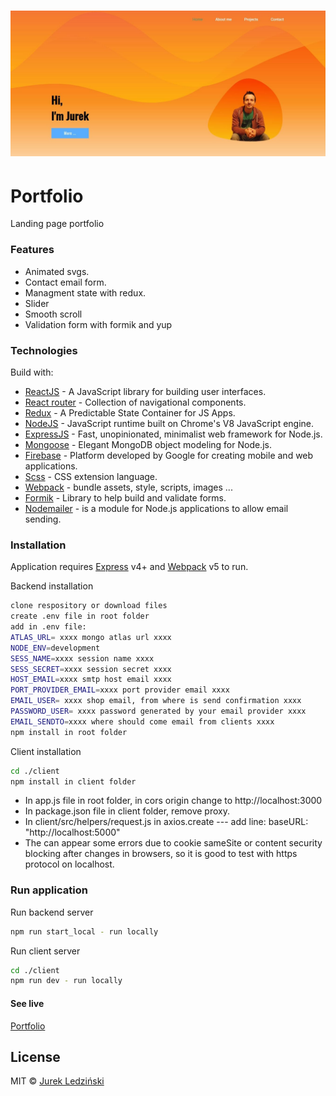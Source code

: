 # ![WebApp](https://github.com/jurekledzinski/Portfolio/blob/media/images/Portfolio.jpg?raw=true)

# Portfolio

Landing page portfolio

### Features

- Animated svgs.
- Contact email form.
- Managment state with redux.
- Slider
- Smooth scroll
- Validation form with formik and yup

### Technologies

Build with:

- [ReactJS](https://reactjs.org/) - A JavaScript library for building user interfaces.
- [React router](https://reactrouter.com/) - Collection of navigational components.
- [Redux](https://redux.js.org/) - A Predictable State Container for JS Apps.
- [NodeJS](https://nodejs.org/en/) - JavaScript runtime built on Chrome's V8 JavaScript engine.
- [ExpressJS](https://expressjs.com/) - Fast, unopinionated, minimalist web framework for Node.js.
- [Mongoose](https://mongoosejs.com/) - Elegant MongoDB object modeling for Node.js.
- [Firebase](https://firebase.google.com/) - Platform developed by Google for creating mobile and web applications.
- [Scss](https://sass-lang.com/) - CSS extension language.
- [Webpack](https://webpack.js.org/) - bundle assets, style, scripts, images ...
- [Formik](https://formik.org/) - Library to help build and validate forms.
- [Nodemailer](https://nodemailer.com/about/) - is a module for Node.js applications to allow email sending.

### Installation

Application requires [Express](https://expressjs.com/) v4+ and [Webpack](https://webpack.js.org/) v5 to run.

Backend installation

```sh
clone respository or download files
create .env file in root folder
add in .env file:
ATLAS_URL= xxxx mongo atlas url xxxx
NODE_ENV=development
SESS_NAME=xxxx session name xxxx
SESS_SECRET=xxxx session secret xxxx
HOST_EMAIL=xxxx smtp host email xxxx
PORT_PROVIDER_EMAIL=xxxx port provider email xxxx
EMAIL_USER= xxxx shop email, from where is send confirmation xxxx
PASSWORD_USER= xxxx password generated by your email provider xxxx
EMAIL_SENDTO=xxxx where should come email from clients xxxx
npm install in root folder
```

Client installation

```sh
cd ./client
npm install in client folder
```

- In app.js file in root folder, in cors origin change to http://localhost:3000
- In package.json file in client folder, remove proxy.
- In client/src/helpers/request.js in axios.create --- add line: baseURL: "http://localhost:5000"
- The can appear some errors due to cookie sameSite or content security blocking after changes in browsers, so it is good to test with https protocol on localhost.

### Run application

Run backend server

```sh
npm run start_local - run locally
```

Run client server

```sh
cd ./client
npm run dev - run locally
```

#### See live

[Portfolio](...)

## License

MIT © [Jurek Ledziński](https://github.com/jurekledzinski)
